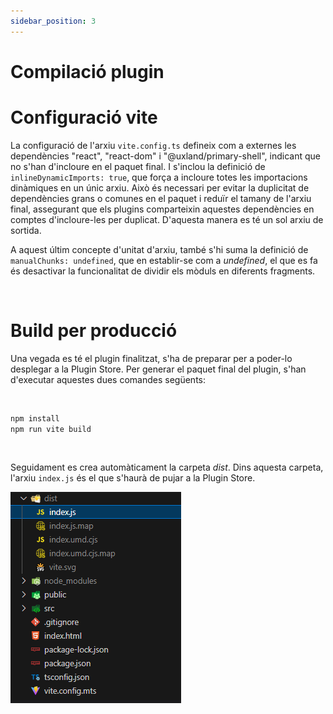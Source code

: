```yaml
---
sidebar_position: 3
---
```


# Compilació plugin

# Configuració vite

La configuració de l'arxiu `vite.config.ts` defineix com a externes les dependències "react", "react-dom" i "@uxland/primary-shell", indicant que no s'han d'incloure en el paquet final. I s'inclou la definició de `inlineDynamicImports: true`, que força a incloure totes les importacions dinàmiques en un únic arxiu.
Això és necessari per evitar la duplicitat de dependències grans o comunes en el paquet i reduïr el tamany de l'arxiu final, assegurant que els plugins comparteixin aquestes dependències en comptes d'incloure-les per duplicat. D'aquesta manera es té un sol arxiu de sortida.

A aquest últim concepte d'unitat d'arxiu, també s'hi suma la definició de `manualChunks: undefined`, que en establir-se com a _undefined_, el que es fa és desactivar la funcionalitat de dividir els mòduls en diferents fragments.


<br/>

# Build per producció

Una vegada es té el plugin finalitzat, s'ha de preparar per a poder-lo desplegar a la Plugin Store.
Per generar el paquet final del plugin, s'han d'executar aquestes dues comandes següents:

<br/>

```bash
npm install
npm run vite build
```

<br/>

Seguidament es crea automàticament la carpeta _dist_. Dins aquesta carpeta, l'arxiu `index.js` és el que s'haurà de pujar a la Plugin Store.


![](../../../static/img/directory.png)


<br/>





